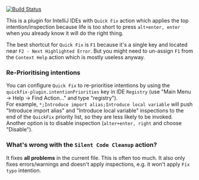[![Build Status](https://github.com/dkandalov/quick-fix/workflows/CI/badge.svg)](https://github.com/dkandalov/quick-fix/actions)

This is a plugin for IntelliJ IDEs with `Quick Fix` action which applies the top intention/inspection
because life is too short to press `alt+enter, enter` when you already know it will do the right thing.

The best shortcut for `Quick Fix` is `F1` because it's a single key and located near `F2 - Next Highlighted Error`.
But you might need to un-assign `F1` from the `Context Help` action which is mostly useless anyway.

### Re-Prioritising intentions
You can configure `Quick Fix` to re-prioritise intentions by using the `quickfix-plugin.intentionPriorities` key in IDE `Registry`
(use "Main Menu -> Help -> Find Action..." and type "registry").  
For example, `*;Introduce import alias;Introduce local variable` will push "Introduce import alias" and "Introduce local variable" 
inspections to the end of the `QuickFix` priority list, so they are less likely to be invoked.
Another option is to disable inspection (`alter+enter, right` and choose "Disable").

### What's wrong with the `Silent Code Cleanup` action?
It fixes **all problems** in the current file. This is often too much. 
It also only fixes errors/warnings and doesn't apply inspections, e.g. it won't apply `Fix typo` intention.
